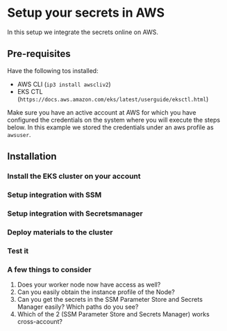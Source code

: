 # Setup your secrets in AWS

In this setup we integrate the secrets online on AWS.

## Pre-requisites

Have the following tos installed:

- AWS CLI (`ip3 install awscliv2`)
- EKS CTL (`https://docs.aws.amazon.com/eks/latest/userguide/eksctl.html`)

Make sure you have an active account at AWS for which you have configured the credentials on the system where you will execute the steps below. In this example we stored the credentials under an aws profile as `awsuser`.

## Installation

### Install the EKS cluster on your account

### Setup integration with SSM


### Setup integration with Secretsmanager


### Deploy materials to the cluster


### Test it

### A few things to consider

1. Does your worker node now have access as well?
2. Can you easily obtain the instance profile of the Node?
3. Can you get the secrets in the SSM Parameter Store and Secrets Manager easily? Which paths do you see?
4. Which of the 2 (SSM Parameter Store and Secrets Manager) works cross-account?